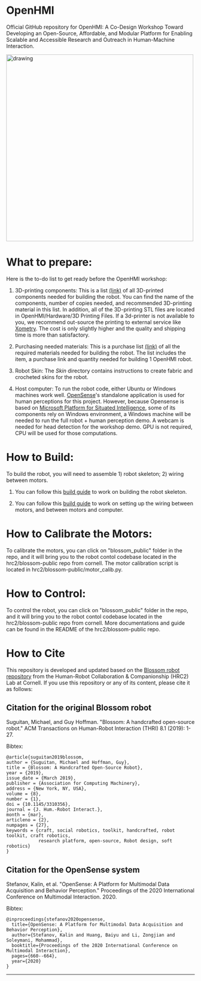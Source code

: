 # OpenHMI
Official GitHub repository for OpenHMI: A Co-Design Workshop Toward Developing an Open-Source, Affordable, and Modular Platform for Enabling Scalable and Accessible Research and Outreach in Human-Machine Interaction. 


<img src="https://firebasestorage.googleapis.com/v0/b/uscinteractionlab.appspot.com/o/projects%2Fopenhmi%2Fblossom_natalie.jpg?alt=media&token=cb101f6c-fcd5-4605-bc7d-e66655d63212" alt="drawing" width="500"/>

# What to prepare:

Here is the to-do list to get ready before the OpenHMI workshop:

1) 3D-printing components: This is a list [(link)](https://docs.google.com/spreadsheets/d/1t7z_LR9PL6xjs64DBJckwSwQi114tPqmKAhL10Ktr_M/edit?usp=sharing) of all 3D-printed components needed for building the robot. You can find the name of the components, number of copies needed, and recommended 3D-printing material in this list. In addition, all of the 3D-printing STL files are located in OpenHMI/Hardware/3D Printing Files. If a 3d-printer is not available to you, we recommend out-source the printing to external service like [Xometry](https://www.xometry.com). The cost is only slightly higher and the quality and shipping time is more than satisfactory.


2) Purchasing needed materials: This is a purchase list [(link)](https://docs.google.com/spreadsheets/d/160ENST97K0b6GmP2vGoKJ554m8fZKPFYfByFBAFuFu0/edit?usp=sharing) of all the required materials needed for building the robot. The list includes the item, a purchase link and quantity needed for building 1 OpenHMI robot.

3) Robot Skin: The *Skin* directory contains instructions to create fabric and crocheted skins for the robot. 

4) Host computer: To run the robot code, either Ubuntu or Windows machines work well. [OpenSense](https://github.com/intelligent-human-perception-laboratory/OpenSense)'s standalone application is used for human perceptions for this project. However, because Opensense is based on [Microsoft Platform for Situated Intelligence](https://github.com/microsoft/psi), some of its components rely on Windows environment, a Windows machine will be needed to run the full robot + human perception demo. A webcam is needed for head detection for the workshop demo. GPU is not required, CPU will be used for those computations.


# How to Build:

To build the robot, you will need to assemble 1) robot skeleton; 2) wiring between motors.

1) You can follow this [build guide](https://docs.google.com/presentation/d/1tSICkZTfJj_O5U8Cg3pJ7uGAolSJe6wW/edit?usp=sharing&ouid=105532696586971028354&rtpof=true&sd=true) to work on building the robot skeleton.

2) You can follow this [build guide](https://docs.google.com/presentation/d/1g5RqoF_3xt6z6RvbIo_sDCCCWvMbcokz0HMdGt5Rlj0/edit?usp=sharing) to work on setting up the wiring between motors, and between motors and computer.

# How to Calibrate the Motors:

To calibrate the motors, you can click on "blossom_public" folder in the repo, and it will bring you to the robot contol codebase located in the hrc2/blossom-public repo from cornell. The motor calibration script is located in hrc2/blossom-public/motor_calib.py.

# How to Control:

To control the robot, you can click on "blossom_public" folder in the repo, and it will bring you to the robot contol codebase located in the hrc2/blossom-public repo from cornell. More documentations and guide can be found in the README of the hrc2/blossom-public repo. 


# How to Cite

This repository is developed and updated based on the [Blossom robot repository](https://github.com/hrc2/blossom-public) from the Human-Robot Collaboration & Companionship (HRC2) Lab at Cornell. If you use this repository or any of its content, please cite it as follows:

## Citation for the original Blossom robot

Suguitan, Michael, and Guy Hoffman. "Blossom: A handcrafted open-source robot." ACM Transactions on Human-Robot Interaction (THRI) 8.1 (2019): 1-27.

Bibtex:
```
@article{suguitan2019blossom,
author = {Suguitan, Michael and Hoffman, Guy},
title = {Blossom: A Handcrafted Open-Source Robot},
year = {2019},
issue_date = {March 2019},
publisher = {Association for Computing Machinery},
address = {New York, NY, USA},
volume = {8},
number = {1},
doi = {10.1145/3310356},
journal = {J. Hum.-Robot Interact.},
month = {mar},
articleno = {2},
numpages = {27},
keywords = {craft, social robotics, toolkit, handcrafted, robot toolkit, craft robotics, 
            research platform, open-source, Robot design, soft robotics}
}
```

## Citation for the OpenSense system

Stefanov, Kalin, et al. "OpenSense: A Platform for Multimodal Data Acquisition and Behavior Perception." Proceedings of the 2020 International Conference on Multimodal Interaction. 2020.

Bibtex:
```
@inproceedings{stefanov2020opensense,
  title={OpenSense: A Platform for Multimodal Data Acquisition and Behavior Perception},
  author={Stefanov, Kalin and Huang, Baiyu and Li, Zongjian and Soleymani, Mohammad},
  booktitle={Proceedings of the 2020 International Conference on Multimodal Interaction},
  pages={660--664},
  year={2020}
}
```

----
